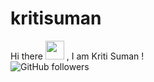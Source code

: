 # kritisuman
Hi there <img src="https://raw.githubusercontent.com/MartinHeinz/MartinHeinz/master/wave.gif" width="30px"> , I am Kriti Suman !
<br/>
<img alt="GitHub followers" src="https://img.shields.io/github/followers/sumankriti?style=social">
